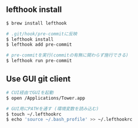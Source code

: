 ## lefthook install

```bash
$ brew install lefthook

# .git/hook/pre-commitに反映
$ lefthook install
$ lefthook add pre-commit

# pre-commitを実行(commitの有無に関わらず施行できる)
$ lefthook run pre-commit
```

## Use GUI git client

```bash
# CUI経由でGUIを起動
$ open /Applications/Tower.app

# GUI用にPATHを通す (環境変数を読み込む)
$ touch ~/.lefthookrc
$ echo 'source ~/.bash_profile' >> ~/.lefthookrc
```
